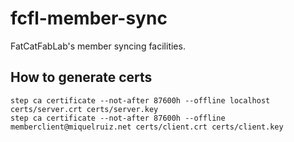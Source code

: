 # fcfl-member-sync

FatCatFabLab's member syncing facilities.

## How to generate certs
```
step ca certificate --not-after 87600h --offline localhost certs/server.crt certs/server.key
step ca certificate --not-after 87600h --offline memberclient@miquelruiz.net certs/client.crt certs/client.key
```

